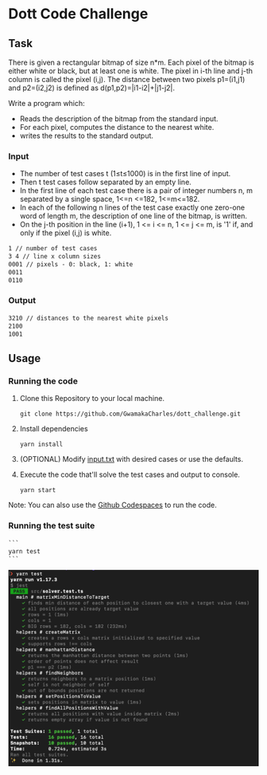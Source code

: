 # Dott Code Challenge

## Task

There is given a rectangular bitmap of size n\*m. Each pixel of the bitmap is either white or black, but at least one is white. The pixel in i-th line and j-th column is called the pixel (i,j). The distance between two pixels p1=(i1,j1) and p2=(i2,j2) is defined as d(p1,p2)=|i1-i2|+|j1-j2|.

Write a program which:

- Reads the description of the bitmap from the standard input.
- For each pixel, computes the distance to the nearest white.
- writes the results to the standard output.

### Input

- The number of test cases t (1≤t≤1000) is in the first line of input.
- Then t test cases follow separated by an empty line.
- In the first line of each test case there is a pair of integer numbers n, m separated by a single space, 1<=n <=182, 1<=m<=182.
- In each of the following n lines of the test case exactly one zero-one word of length m, the description of one line of the bitmap, is written.
- On the j-th position in the line (i+1), 1 <= i <= n, 1 <= j <= m, is '1' if, and only if the pixel (i,j) is white.

```
1 // number of test cases
3 4 // line x column sizes
0001 // pixels - 0: black, 1: white
0011
0110
```

### Output

```
3210 // distances to the nearest white pixels
2100
1001
```

## Usage

### Running the code

1. Clone this Repository to your local machine.

    ```
    git clone https://github.com/GwamakaCharles/dott_challenge.git
    ```


2. Install dependencies

    ```
    yarn install
    ```

3. (OPTIONAL) Modify [input.txt](input.txt) with desired cases or use the defaults.

4. Execute the code that'll solve the test cases and output to console.

    ```
    yarn start
    ```

Note: You can also use the  [Github Codespaces](https://codespaces.github.io/) to run the code.
### Running the test suite

    ```
    yarn test
    ```

![](test-suite.png)
